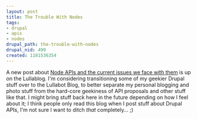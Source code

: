 ```yaml
--- 
layout: post
title: The Trouble With Nodes
tags: 
- drupal
- apis
- nodes
drupal_path: the-trouble-with-nodes
drupal_nid: 499
created: 1181536354
---
```

A new post about <a href="http://www.lullabot.com/blog/trouble_nodes">Node APIs and the current issues we face with them</a> is up on the Lullablog. I'm considering transitioning some of my geekier Drupal stuff over to the Lullabot Blog, to better separate my personal blogging and photo stuff from the hard-core geekiness of API proposals and other stuff like that. I might bring stuff back here in the future depending on how I feel about it; I think people only read this blog when I post stuff about Drupal APIs, I'm not sure I want to ditch <i>that</i> completely... ;)
